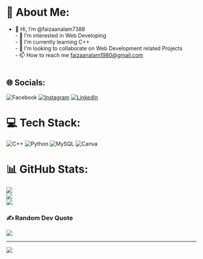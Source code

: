 # 💫 About Me:
- 👋 Hi, I’m @faizaanalam7388<br>- 👀 I’m interested in Web Developing <br>- 🌱 I’m currently learning C++<br>- 💞️ I’m looking to collaborate on Web Development related Projects<br>- 📫 How to reach me faizaanalam1980@gmail.com<br><br>


## 🌐 Socials:
![Facebook](https://img.shields.io/badge/Facebook-%231877F2.svg?logo=Facebook&logoColor=white)  [![Instagram](https://img.shields.io/badge/Instagram-%23E4405F.svg?logo=Instagram&logoColor=white)](https://instagram.com/mr_alam2006) [![LinkedIn](https://img.shields.io/badge/LinkedIn-%230077B5.svg?logo=linkedin&logoColor=white)](https://linkedin.com/in/Faizaanalam7388) 

# 💻 Tech Stack:
![C++](https://img.shields.io/badge/c++-%2300599C.svg?style=plastic&logo=c%2B%2B&logoColor=white) ![Python](https://img.shields.io/badge/python-3670A0?style=plastic&logo=python&logoColor=ffdd54) ![MySQL](https://img.shields.io/badge/mysql-4479A1.svg?style=plastic&logo=mysql&logoColor=white) ![Canva](https://img.shields.io/badge/Canva-%2300C4CC.svg?style=plastic&logo=Canva&logoColor=white)
# 📊 GitHub Stats:
![](https://github-readme-stats.vercel.app/api?username=faizaanalam7388&theme=tokyonight&hide_border=false&include_all_commits=true&count_private=true)<br/>
![](https://github-readme-streak-stats.herokuapp.com/?user=faizaanalam7388&theme=tokyonight&hide_border=false)<br/>
![](https://github-readme-stats.vercel.app/api/top-langs/?username=faizaanalam7388&theme=tokyonight&hide_border=false&include_all_commits=true&count_private=true&layout=compact)

### ✍️ Random Dev Quote
![](https://quotes-github-readme.vercel.app/api?type=horizontal&theme=tokyonight)

---
[![](https://visitcount.itsvg.in/api?id=faizaanalam7388&icon=0&color=8)](https://visitcount.itsvg.in)

<!-- Proudly created with GPRM ( https://gprm.itsvg.in ) -->
